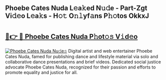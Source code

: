 ## Phoebe Cates Nuda L𝚎a𝚔ed N𝚞𝚍e - Part-Zgt Vi𝚍𝚎o L𝚎a𝚔s - H𝚘𝚝 O𝚗𝚕yf𝚊ns P𝚑𝚘tos OkkxJ

# <h2><a href="http://kf9cwni.oniu.top/?m=Phoebe+Cates+Nuda">🔗👉 🔴 Phoebe Cates Nuda P𝚑ot𝚘𝚜 V𝚒d𝚎o</a></h2>

[![Phoebe Cates Nuda Nu𝚍e𝚜](https://i.imgur.com/0qMVB7G.gif)](http://kf9cwni.oniu.top/?m=Phoebe+Cates+Nuda)
Digital artist and web entertainer Phoebe Cates Nuda, famed for publishing dance and lifestyle material via solo and collaborative dance presentations and brief videos. Dedicated social justice advocate Phoebe Cates Nuda, recognized for their passion and efforts to promote equality and justice for all.  
